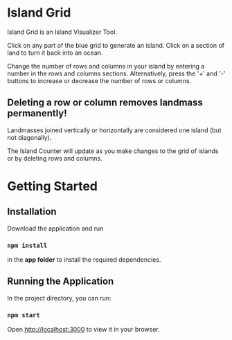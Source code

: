 # Island Grid
Island Grid is an Island Visualizer Tool.


Click on any part of the blue grid to generate an island.
Click on a section of land to turn it back into an ocean.

Change the number of rows and columns in your island by entering a number in the rows and columns sections.
Alternatively, press the '+' and '-' buttons to increase or decrease the number of rows or columns.

## Deleting a row or column removes landmass permanently!

Landmasses joined vertically or horizontally are considered one island (but not diagonally).

The Island Counter will update as you make changes to the grid of islands or by deleting rows and columns.

# Getting Started 

## Installation

Download the application and run
### `npm install`
in the **app folder** to install the required dependencies.

## Running the Application

In the project directory, you can run:

### `npm start`

Open [http://localhost:3000](http://localhost:3000) to view it in your browser.
